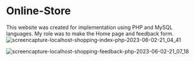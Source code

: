 # Online-Store
This website was created for implementation using PHP and MySQL languages. My role was to make the Home page and feedback form.
![screencapture-localhost-shopping-index-php-2023-06-02-21_04_41](https://github.com/Osama005/Online-Store/assets/64384240/2b0ae968-ece2-4c91-bda8-3506e8244016)

![screencapture-localhost-shopping-feedback-php-2023-06-02-21_07_18](https://github.com/Osama005/Online-Store/assets/64384240/d3a5012a-cbfb-455c-96de-114d2b8ad3ee)

